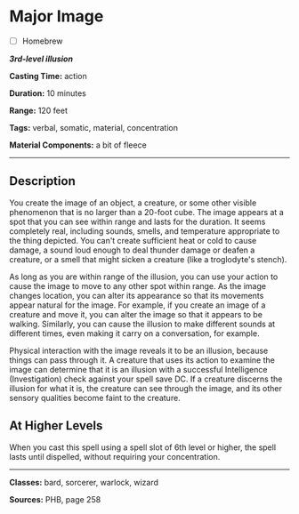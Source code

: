 # Major Image

- [ ] Homebrew

***3rd-level illusion***

**Casting Time:** action

**Duration:** 10 minutes

**Range:** 120 feet

**Tags:** verbal, somatic, material, concentration

**Material Components:** a bit of fleece

---

## Description
You create the image of an object, a creature, or some other visible phenomenon that is no larger than a 20-foot cube. The image appears at a spot that you can see within range and lasts for the duration. It seems completely real, including sounds, smells, and temperature appropriate to the thing depicted. You can't create sufficient heat or cold to cause damage, a sound loud enough to deal thunder damage or deafen a creature, or a smell that might sicken a creature (like a troglodyte's stench).

As long as you are within range of the illusion, you can use your action to cause the image to move to any other spot within range. As the image changes location, you can alter its appearance so that its movements appear natural for the image. For example, if you create an image of a creature and move it, you can alter the image so that it appears to be walking. Similarly, you can cause the illusion to make different sounds at different times, even making it carry on a conversation, for example.

Physical interaction with the image reveals it to be an illusion, because things can pass through it. A creature that uses its action to examine the image can determine that it is an illusion with a successful Intelligence (Investigation) check against your spell save DC. If a creature discerns the illusion for what it is, the creature can see through the image, and its other sensory qualities become faint to the creature.

## At Higher Levels
When you cast this spell using a spell slot of 6th level or higher, the spell lasts until dispelled, without requiring your concentration.

---

**Classes:** bard, sorcerer, warlock, wizard

**Sources:** PHB, page 258
